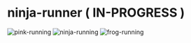 # ninja-runner ( IN-PROGRESS )

![pink-running](https://github.com/user-attachments/assets/fc2af128-c8d0-46ab-a393-933dd3d2c21b)
![ninja-running](https://github.com/user-attachments/assets/7d7fe0d6-0df0-4e6c-a81f-3eab238ce5b5)
![frog-running](https://github.com/user-attachments/assets/b75d72e6-7ada-48c2-8a2c-cef6136130f0)
